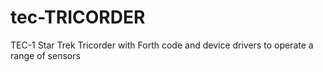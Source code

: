# tec-TRICORDER
TEC-1 Star Trek Tricorder with Forth code and device drivers to operate a range of sensors
